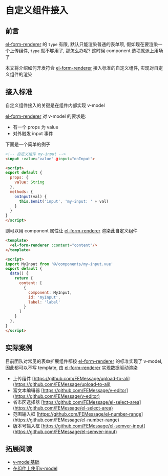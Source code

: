 [el-form-renderer]:https://github.com/femessage/el-form-renderer

# 自定义组件接入

## 前言

[el-form-renderer] 的 `type` 有限, 默认只能渲染普通的表单项, 假如现在要渲染一个上传组件, `type` 就不够用了, 那怎么办呢? 这时候 component 选项就派上用场了

本文将介绍如何开发符合 [el-form-renderer] 接入标准的自定义组件, 实现对自定义组件的渲染

## 接入标准

自定义组件接入的关键是在组件内部实现 v-model

[el-form-renderer] 对 v-model 的要求是:

- 有一个 props 为 value
- 对外触发 input 事件

下面是一个简单的例子

```html
<!-- 自定义组件 my-input -->
<input :value="value" @input="onInput">

<script>
export default {
  props: {
    value: String
  },
  methods: {
    onInput(val) {
      this.$emit('input', 'my-input: ' + val)
    }
  }
}
</script>
```

则可以用 component 属性让 [el-form-renderer] 渲染此自定义组件

```html
<template>
  <el-form-renderer :content="content"/>
</template>

<script>
import MyInput from '@/components/my-input.vue'
export default {
  data() {
    return {
      content: [
        {
          component: MyInput,
          id: 'myInput',
          label: 'label'
        }
      ]
    }
  },
}
</script>
```

## 实际案例

目前团队对常见的表单扩展组件都按 [el-form-renderer] 的标准实现了 v-model, 因此都可以不写 template, 由 [el-form-renderer] 实现数据驱动渲染

- 上传组件 [https://github.com/FEMessage/upload-to-ali](https://github.com/FEMessage/upload-to-ali)
- 富文本编辑器 [https://github.com/FEMessage/v-editor](https://github.com/FEMessage/v-editor)
- 省市区选择器 [https://github.com/FEMessage/el-select-area](https://github.com/FEMessage/el-select-area)
- 范围输入框 [https://github.com/FEMessage/el-number-range](https://github.com/FEMessage/el-number-range)
- 版本号输入框 [https://github.com/FEMessage/el-semver-input](https://github.com/FEMessage/el-semver-input)

## 拓展阅读

- [v-model基础](https://cn.vuejs.org/v2/guide/forms.html#%E5%9F%BA%E7%A1%80%E7%94%A8%E6%B3%95)
- [在组件上使用v-model](https://cn.vuejs.org/v2/guide/components.html#%E5%9C%A8%E7%BB%84%E4%BB%B6%E4%B8%8A%E4%BD%BF%E7%94%A8-v-model)
